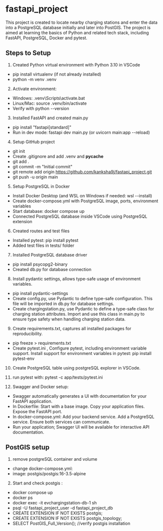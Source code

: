 # fastapi_project 
This project is created to locate nearby charging stations and enter the data into a PostgreSQL database initially and later into PostGIS. The project is aimed at learning the basics of Python and related tech stack, including FastAPI, PostgreSQL, Docker and pytest.

## Steps to Setup

1. Created Python virtual environment with Python 3.10 in VSCode
- pip install virtualenv (if not already installed)
- python -m venv .venv

2. Activate environment:

- Windows: .venv\Scripts\activate.bat
- Linux/Mac: source .venv/bin/activate
- Verify with python --version

3. Installed FastAPI and created main.py
- pip install "fastapi[standard]"
- Run in dev mode: fastapi dev main.py (or uvicorn main:app --reload)

4. Setup GitHub project

- git init
- Create .gitignore and add .venv and __pycache__
- git add .
- git commit -m "Initial commit"
- git remote add origin https://github.com/kanksha9j/fastapi_project.git
- git push -u origin main

5. Setup PostgreSQL in Docker
- Install Docker Desktop (and WSL on Windows if needed: wsl --install)
- Create docker-compose.yml with PostgreSQL image, ports, environment variables
- Start database: docker compose up
- Connected PostgreSQL database inside VSCode using PostgreSQL extension

6. Created routes and test files
- Installed pytest: pip install pytest
- Added test files in tests/ folder

7. Installed PostgreSQL database driver
- pip install psycopg2-binary
- Created db.py for database connection

8. Install pydantic settings, allows type-safe usage of environment variables.
- pip install pydantic-settings
- Create config.py, use Pydantic to define type-safe configuration. This file will be imported in db.py for database settings.
- Create chargingstation.py, use Pydantic to define a type-safe class for charging station attributes. Import and use this class in main.py to ensure type safety when handling charging station data.

9. Create requirements.txt, captures all installed packages for reproducibility.
- pip freeze > requirements.txt
- Create pytest.ini , Configure pytest, including environment variable support. Install support for environment variables in pytest: pip install pytest-env

10. Create PostgreSQL table using postgreSQL explorer in VSCode.

11. run pytest with: pytest -c app/tests/pytest.ini

12. Swagger and Docker setup:
- Swagger automatically generates a UI with documentation for your FastAPI application.
- In Dockerfile: Start with a base image. Copy your application files. Expose the FastAPI port.
- In docker-compose.yml: Add your backend service. Add a PostgreSQL service. Ensure both services can communicate. 
- Run your application; Swagger UI will be available for interactive API documentation.

## PostGIS setup

1. remove postgreSQL container and volume
- change docker-compose.yml:
- image: postgis/postgis:16-3.5-alpine

2. Start and check postgis :
- docker compose up
- docker ps
- docker exec -it evchargingstation-db-1 sh
- psql -U fastapi_project_user -d fastapi_project_db
- CREATE EXTENSION IF NOT EXISTS postgis;
- CREATE EXTENSION IF NOT EXISTS postgis_topology;
- SELECT PostGIS_Full_Version(); //verify postgis installation
